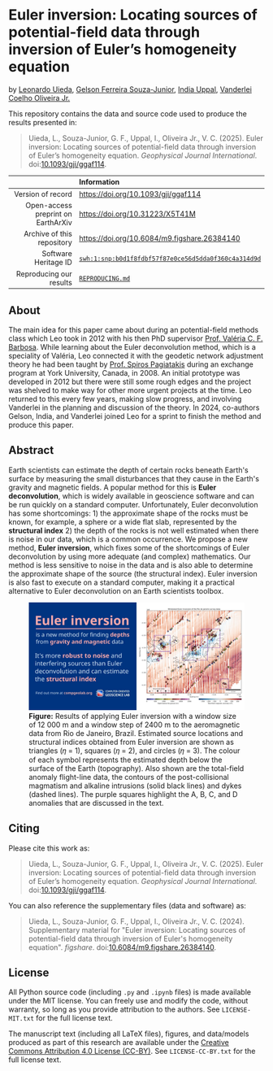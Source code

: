 # Euler inversion: Locating sources of potential-field data through inversion of Euler’s homogeneity equation

by
[Leonardo Uieda](https://leouieda.com),
[Gelson Ferreira Souza-Junior](https://github.com/souza-junior),
[India Uppal](https://github.com/indiauppal),
[Vanderlei Coelho Oliveira Jr.](https://www.pinga-lab.org/people/oliveira-jr.html)

This repository contains the data and source code used to produce the results
presented in:

> Uieda, L., Souza-Junior, G. F., Uppal, I., Oliveira Jr., V. C. (2025). Euler
> inversion: Locating sources of potential-field data through inversion of
> Euler’s homogeneity equation. *Geophysical Journal International*.
> doi:[10.1093/gji/ggaf114](https://doi.org/10.1093/gji/ggaf114).

|                                    | **Information** |
|-----------------------------------:|:----------------|
| Version of record                  | https://doi.org/10.1093/gji/ggaf114 |
| Open-access preprint on EarthArXiv | https://doi.org/10.31223/X5T41M |
| Archive of this repository         | https://doi.org/10.6084/m9.figshare.26384140 |
| Software Heritage ID               | [`swh:1:snp:b0d1f8fdbf57f87e0ce56d5dda0f360c4a314d9d`](https://archive.softwareheritage.org/swh:1:snp:b0d1f8fdbf57f87e0ce56d5dda0f360c4a314d9d;origin=https://github.com/compgeolab/euler-inversion) |
| Reproducing our results            | [`REPRODUCING.md`](REPRODUCING.md) |

## About

The main idea for this paper came about during an potential-field methods class
which Leo took in 2012 with his then PhD supervisor
[Prof. Valéria C. F. Barbosa](https://www.pinga-lab.org/people/barbosa.html).
While learning about the Euler deconvolution method, which is a speciality of
Valéria, Leo connected it with the geodetic network adjustment theory he had
been taught by
[Prof. Spiros Pagiatakis](https://www.yorku.ca/spiros/spiros.html) during an
exchange program at York University, Canada, in 2008. An initial prototype was
developed in 2012 but there were still some rough edges and the project was
shelved to make way for other more urgent projects at the time. Leo returned to
this every few years, making slow progress, and involving Vanderlei in the
planning and discussion of the theory. In 2024, co-authors Gelson, India, and
Vanderlei joined Leo for a sprint to finish the method and produce this paper.

## Abstract

Earth scientists can estimate the depth of certain rocks beneath Earth's
surface by measuring the small disturbances that they cause in the Earth's
gravity and magnetic fields. A popular method for this is **Euler deconvolution**,
which is widely available in geoscience software and can be run quickly on
a standard computer. Unfortunately, Euler deconvolution has some shortcomings: 1) 
the approximate shape of the rocks must be known, for example, a sphere or
a wide flat slab, represented by the **structural index** 2) the depth of the
rocks is not well estimated when there is noise in our data, which is a common
occurrence. We propose a new method, **Euler inversion**, which fixes some of
the shortcomings of Euler deconvolution by using more adequate (and complex)
mathematics. Our method is less sensitive to noise in the data and is also able
to determine the approximate shape of the source (the structural index). Euler
inversion is also fast to execute on a standard computer, making it a practical
alternative to Euler deconvolution on an Earth scientists toolbox.

<figure>
  <img src="https://github.com/compgeolab/euler-inversion/raw/main/graphical-abstract.jpg" alt="Left panel: Euler inversion is a new method for finding depths from gravity and magnetic data. It's much more robust to noise and interfering sources than Euler deconvolution and can estimate the structural index. Right panel: Map with red-white-blue colored dots representing the magnetic anomaly. There are several dipolar looking anomalies and some linear anomalies in the NE-SW direction. Overlaid are small triangles, circles, and squares which follow the dipolar and linear anomalies.">
  <figcaption>
  <strong>Figure:</strong> Results of applying Euler inversion with a window
  size of 12 000 m and a window step of 2400 m to the aeromagnetic data from
  Rio de Janeiro, Brazil. Estimated source locations and structural indices
  obtained from Euler inversion are shown as triangles (𝜂 = 1), squares (𝜂
  = 2), and circles (𝜂 = 3). The colour of each symbol represents the estimated
  depth below the surface of the Earth (topography). Also shown are the
  total-field anomaly flight-line data, the contours of the post-collisional
  magmatism and alkaline intrusions (solid black lines) and dykes (dashed
  lines). The purple squares highlight the A, B, C, and D anomalies that are
  discussed in the text.
  </figcaption>
</figure>

## Citing

Please cite this work as:

> Uieda, L., Souza-Junior, G. F., Uppal, I., Oliveira Jr., V. C. (2025). Euler
> inversion: Locating sources of potential-field data through inversion of
> Euler’s homogeneity equation. *Geophysical Journal International*.
> doi:[10.1093/gji/ggaf114](https://doi.org/10.1093/gji/ggaf114).

You can also reference the supplementary files (data and software) as:

> Uieda, L., Souza-Junior, G. F., Uppal, I., Oliveira Jr., V. C. (2024).
> Supplementary material for "Euler inversion: Locating sources of
> potential-field data through inversion of Euler's homogeneity equation".
> *figshare*. doi:[10.6084/m9.figshare.26384140](https://doi.org/10.6084/m9.figshare.26384140).

## License

All Python source code (including `.py` and `.ipynb` files) is made available
under the MIT license. You can freely use and modify the code, without
warranty, so long as you provide attribution to the authors. See
`LICENSE-MIT.txt` for the full license text.

The manuscript text (including all LaTeX files), figures, and data/models
produced as part of this research are available under the
[Creative Commons Attribution 4.0 License (CC-BY)][cc-by]. See
`LICENSE-CC-BY.txt` for the full license text.

[cc-by]: https://creativecommons.org/licenses/by/4.0/
